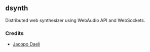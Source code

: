 ## dsynth
Distributed web synthesizer using WebAudio API and WebSockets.

### Credits
- [Jacopo Daeli](http://jacopodaeli.com)
